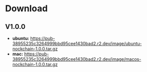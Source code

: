 # Download

## V1.0.0

- **ubuntu:** https://pub-38955235c3264999bbd95cee1430bad2.r2.dev/image/ubuntu-nockchain-1.0.0.tar.gz
- **mac:** https://pub-38955235c3264999bbd95cee1430bad2.r2.dev/image/macos-nockchain-1.0.0.tar.gz
